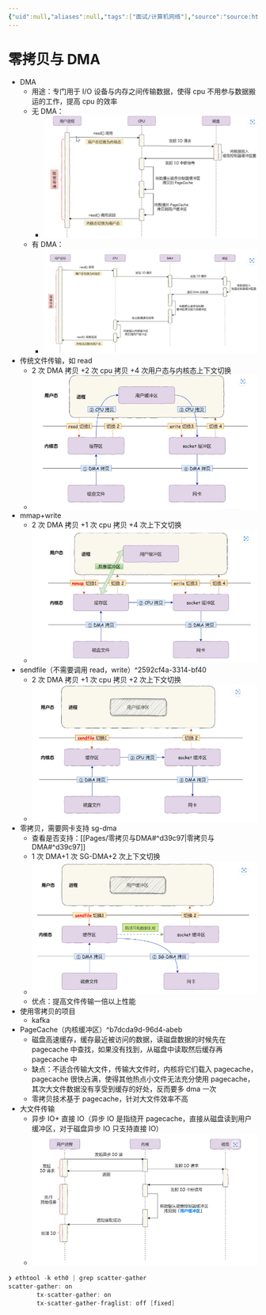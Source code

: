 ```yaml
---
{"uid":null,"aliases":null,"tags":["面试/计算机网络"],"source":"source:https://xiaolincoding.com/os/8_network_system/zero_copy.html","created":"2022-08-12 17:53:43","updated":"2023-03-02 19:08:40","title":"零拷贝与 DMA","dg-publish":true,"permalink":"/Pages/零拷贝与DMA/","dgPassFrontmatter":true,"noteIcon":""}
---
```



# 零拷贝与 DMA

- DMA
   - 用途：专门用于 I/O 设备与内存之间传输数据，使得 cpu 不用参与数据搬运的工作，提高 cpu 的效率
   - 无 DMA：
	  - ![](https://raw.githubusercontent.com/aiyolo/imgrepo/main/img202303030031407.png)
   - 有 DMA：
	  - ![Pasted image 20220812183417](https://raw.githubusercontent.com/aiyolo/imgrepo/main/img202303030031536.png)
- 传统文件传输，如 read
   - 2 次 DMA 拷贝 +2 次 cpu 拷贝 +4 次用户态与内核态上下文切换
   - ![Pasted image 20220812183727](https://raw.githubusercontent.com/aiyolo/imgrepo/main/img202303030031656.png)
- mmap+write
   - 2 次 DMA 拷贝 +1 次 cpu 拷贝 +4 次上下文切换
   - ![Pasted image 20220812183948](https://raw.githubusercontent.com/aiyolo/imgrepo/main/img202303030031743.png)
- sendfile（不需要调用 read，write）^2592cf4a-3314-bf40
   - 2 次 DMA 拷贝 +1 次 cpu 拷贝 +2 次上下文切换
   - ![Pasted image 20220812184343](https://raw.githubusercontent.com/aiyolo/imgrepo/main/img202303030031842.png)
- 零拷贝，需要网卡支持 sg-dma
   - 查看是否支持：[[Pages/零拷贝与DMA#^d39c97\|零拷贝与DMA#^d39c97]]
   - 1 次 DMA+1 次 SG-DMA+2 次上下文切换
   - ![Pasted image 20220812193544](https://raw.githubusercontent.com/aiyolo/imgrepo/main/img202303030031938.png)
   - 优点：提高文件传输一倍以上性能
- 使用零拷贝的项目
   - kafka
- PageCache（内核缓冲区）^b7dcda9d-96d4-abeb
   - 磁盘高速缓存，缓存最近被访问的数据，读磁盘数据的时候先在 pagecache 中查找，如果没有找到，从磁盘中读取然后缓存再 pagecache 中
   - 缺点：不适合传输大文件，传输大文件时，内核将它们载入 pagecache，pagecache 很快占满，使得其他热点小文件无法充分使用 pagecache，其次大文件数据没有享受到缓存的好处，反而要多 dma 一次
   - 零拷贝技术基于 pagecache，针对大文件效率不高
- 大文件传输
   - 异步 IO+ 直接 IO（异步 IO 是指绕开 pagecache，直接从磁盘读到用户缓冲区，对于磁盘异步 IO 只支持直接 IO）
   - ![Pasted image 20220812194633](https://raw.githubusercontent.com/aiyolo/imgrepo/main/img202303030031036.png)

```cpp
❯ ethtool -k eth0 | grep scatter-gather  
scatter-gather: on  
		tx-scatter-gather: on  
		tx-scatter-gather-fraglist: off [fixed]

```
